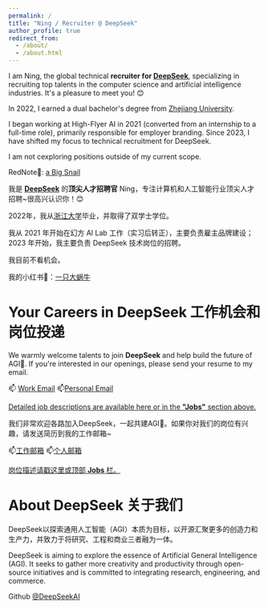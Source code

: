 ```yaml
---
permalink: /
title: "Ning / Recruiter @ DeepSeek"
author_profile: true
redirect_from: 
  - /about/
  - /about.html
---
```


I am Ning, the global technical **recruiter for [DeepSeek](https://www.deepseek.com/)**, specializing in recruiting top talents in the computer science and artificial intelligence industries. It's a pleasure to meet you! 😊

In 2022, I earned a dual bachelor's degree from [Zhejiang University](https://www.zju.edu.cn/).

I began working at High-Flyer AI in 2021 (converted from an internship to a full-time role), primarily responsible for employer branding. Since 2023, I have shifted my focus to technical recruitment for DeepSeek.

I am not cexploring positions outside of my current scope.

RedNote📕: [a Big Snail](https://www.xiaohongshu.com/user/profile/59c7d83f51783a785dde9d1c) 


我是 **[DeepSeek](https://www.deepseek.com/)** 的**顶尖人才招聘官** Ning，专注计算机和人工智能行业顶尖人才招聘~很高兴认识你！😊

2022年，我从[浙江大学](https://www.zju.edu.cn/)毕业，并取得了双学士学位。

我从 2021 年开始在幻方 AI Lab 工作（实习后转正），主要负责雇主品牌建设；2023 年开始，我主要负责 DeepSeek 技术岗位的招聘。

我目前不看机会。

我的小红书📕：[一只大蜗牛](https://www.xiaohongshu.com/user/profile/59c7d83f51783a785dde9d1c)


# Your Careers in DeepSeek 工作机会和岗位投递

We warmly welcome talents to join **DeepSeek** and help build the future of AGI🌈. If you're interested in our openings, please send your resume to my email.

📫 [Work Email](mailto:ning.wang@deepseek.com)  📫[Personal Email](mailto:ning.wang@zju.edu.cn)

[Detailed job descriptions are available here or in the **"Jobs"** section above.](https://ning410.github.io/jobs/)

我们非常欢迎各路加入DeepSeek，一起共建AGI🌈。如果你对我们的岗位有兴趣，请发送简历到我的工作邮箱~

📫[工作邮箱](mailto:ning.wang@deepseek.com) 📫[个人邮箱](mailto:ning.wang@deepseek.com) 

[岗位描述请戳这里或顶部 **Jobs** 栏。](https://ning410.github.io/jobs/)

# About DeepSeek 关于我们
DeepSeek以探索通用人工智能（AGI）本质为目标，以开源汇聚更多的创造力和生产力，并致力于将研究、工程和商业三者融为一体。

DeepSeek is aiming to explore the essence of Artificial General Intelligence (AGI). It seeks to gather more creativity and productivity through open-source initiatives and is committed to integrating research, engineering, and commerce.

Github [@DeepSeekAI ](https://github.com/deepseek-ai)

